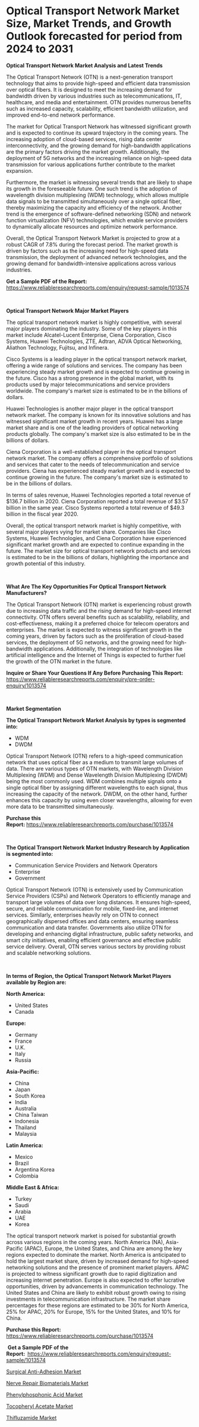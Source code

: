 <p><h1>Optical Transport Network Market Size, Market Trends, and Growth Outlook forecasted for period from 2024 to 2031</h1></p><p><strong>Optical Transport Network Market Analysis and Latest Trends</strong></p>
<p><p>The Optical Transport Network (OTN) is a next-generation transport technology that aims to provide high-speed and efficient data transmission over optical fibers. It is designed to meet the increasing demand for bandwidth driven by various industries such as telecommunications, IT, healthcare, and media and entertainment. OTN provides numerous benefits such as increased capacity, scalability, efficient bandwidth utilization, and improved end-to-end network performance.</p><p>The market for Optical Transport Network has witnessed significant growth and is expected to continue its upward trajectory in the coming years. The increasing adoption of cloud-based services, rising data center interconnectivity, and the growing demand for high-bandwidth applications are the primary factors driving the market growth. Additionally, the deployment of 5G networks and the increasing reliance on high-speed data transmission for various applications further contribute to the market expansion.</p><p>Furthermore, the market is witnessing several trends that are likely to shape its growth in the foreseeable future. One such trend is the adoption of wavelength division multiplexing (WDM) technology, which allows multiple data signals to be transmitted simultaneously over a single optical fiber, thereby maximizing the capacity and efficiency of the network. Another trend is the emergence of software-defined networking (SDN) and network function virtualization (NFV) technologies, which enable service providers to dynamically allocate resources and optimize network performance.</p><p>Overall, the Optical Transport Network Market is projected to grow at a robust CAGR of 7.8% during the forecast period. The market growth is driven by factors such as the increasing need for high-speed data transmission, the deployment of advanced network technologies, and the growing demand for bandwidth-intensive applications across various industries.</p></p>
<p><strong>Get a Sample PDF of the Report:&nbsp;</strong> <a href="https://www.reliableresearchreports.com/enquiry/request-sample/1013574">https://www.reliableresearchreports.com/enquiry/request-sample/1013574</a></p>
<p>&nbsp;</p>
<p><strong>Optical Transport Network Major Market Players</strong></p>
<p><p>The optical transport network market is highly competitive, with several major players dominating the industry. Some of the key players in this market include Alcatel-Lucent Enterprise, Ciena Corporation, Cisco Systems, Huawei Technologies, ZTE, Adtran, ADVA Optical Networking, Aliathon Technology, Fujitsu, and Infinera.</p><p>Cisco Systems is a leading player in the optical transport network market, offering a wide range of solutions and services. The company has been experiencing steady market growth and is expected to continue growing in the future. Cisco has a strong presence in the global market, with its products used by major telecommunications and service providers worldwide. The company's market size is estimated to be in the billions of dollars.</p><p>Huawei Technologies is another major player in the optical transport network market. The company is known for its innovative solutions and has witnessed significant market growth in recent years. Huawei has a large market share and is one of the leading providers of optical networking products globally. The company's market size is also estimated to be in the billions of dollars.</p><p>Ciena Corporation is a well-established player in the optical transport network market. The company offers a comprehensive portfolio of solutions and services that cater to the needs of telecommunication and service providers. Ciena has experienced steady market growth and is expected to continue growing in the future. The company's market size is estimated to be in the billions of dollars.</p><p>In terms of sales revenue, Huawei Technologies reported a total revenue of $136.7 billion in 2020. Ciena Corporation reported a total revenue of $3.57 billion in the same year. Cisco Systems reported a total revenue of $49.3 billion in the fiscal year 2020.</p><p>Overall, the optical transport network market is highly competitive, with several major players vying for market share. Companies like Cisco Systems, Huawei Technologies, and Ciena Corporation have experienced significant market growth and are expected to continue expanding in the future. The market size for optical transport network products and services is estimated to be in the billions of dollars, highlighting the importance and growth potential of this industry.</p></p>
<p>&nbsp;</p>
<p><strong>What Are The Key Opportunities For Optical Transport Network Manufacturers?</strong></p>
<p><p>The Optical Transport Network (OTN) market is experiencing robust growth due to increasing data traffic and the rising demand for high-speed internet connectivity. OTN offers several benefits such as scalability, reliability, and cost-effectiveness, making it a preferred choice for telecom operators and enterprises. The market is expected to witness significant growth in the coming years, driven by factors such as the proliferation of cloud-based services, the deployment of 5G networks, and the growing need for high-bandwidth applications. Additionally, the integration of technologies like artificial intelligence and the Internet of Things is expected to further fuel the growth of the OTN market in the future.</p></p>
<p><strong>Inquire or Share Your Questions If Any Before Purchasing This Report:</strong> <a href="https://www.reliableresearchreports.com/enquiry/pre-order-enquiry/1013574">https://www.reliableresearchreports.com/enquiry/pre-order-enquiry/1013574</a></p>
<p>&nbsp;</p>
<p><strong>Market Segmentation</strong></p>
<p><strong>The Optical Transport Network Market Analysis by types is segmented into:</strong></p>
<p><ul><li>WDM</li><li>DWDM</li></ul></p>
<p><p>Optical Transport Network (OTN) refers to a high-speed communication network that uses optical fiber as a medium to transmit large volumes of data. There are various types of OTN markets, with Wavelength Division Multiplexing (WDM) and Dense Wavelength Division Multiplexing (DWDM) being the most commonly used. WDM combines multiple signals onto a single optical fiber by assigning different wavelengths to each signal, thus increasing the capacity of the network. DWDM, on the other hand, further enhances this capacity by using even closer wavelengths, allowing for even more data to be transmitted simultaneously.</p></p>
<p><strong>Purchase this Report:&nbsp;</strong><a href="https://www.reliableresearchreports.com/purchase/1013574">https://www.reliableresearchreports.com/purchase/1013574</a></p>
<p>&nbsp;</p>
<p><strong>The Optical Transport Network Market Industry Research by Application is segmented into:</strong></p>
<p><ul><li>Communication Service Providers and Network Operators</li><li>Enterprise</li><li>Government</li></ul></p>
<p><p>Optical Transport Network (OTN) is extensively used by Communication Service Providers (CSPs) and Network Operators to efficiently manage and transport large volumes of data over long distances. It ensures high-speed, secure, and reliable communication for mobile, fixed-line, and internet services. Similarly, enterprises heavily rely on OTN to connect geographically dispersed offices and data centers, ensuring seamless communication and data transfer. Governments also utilize OTN for developing and enhancing digital infrastructure, public safety networks, and smart city initiatives, enabling efficient governance and effective public service delivery. Overall, OTN serves various sectors by providing robust and scalable networking solutions.</p></p>
<p>&nbsp;</p>
<p><strong>In terms of Region, the Optical Transport Network Market Players available by Region are:</strong></p>
<p>
    <p> <strong> North America: </strong>
        <ul>
            <li>United States</li>
            <li>Canada</li>
        </ul>
        </p> 
    <p> <strong> Europe: </strong>
        <ul>
            <li>Germany</li>
            <li>France</li>
            <li>U.K.</li>
            <li>Italy</li>
            <li>Russia</li>
        </ul>
        </p> 
    <p> <strong> Asia-Pacific: </strong>
        <ul>
            <li>China</li>
            <li>Japan</li>
            <li>South Korea</li>
            <li>India</li>
            <li>Australia</li>
            <li>China Taiwan</li>
            <li>Indonesia</li>
            <li>Thailand</li>
            <li>Malaysia</li>
        </ul>
        </p> 
    <p> <strong> Latin America: </strong>
        <ul>
            <li>Mexico</li>
            <li>Brazil</li>
            <li>Argentina Korea</li>
            <li>Colombia</li>
        </ul>
        </p> 
    <p> <strong> Middle East & Africa: </strong>
        <ul>
            <li>Turkey</li>
            <li>Saudi</li>
            <li>Arabia</li>
            <li>UAE</li>
            <li>Korea</li>
        </ul>
    </p>
    </p>
<p><p>The optical transport network market is poised for substantial growth across various regions in the coming years. North America (NA), Asia-Pacific (APAC), Europe, the United States, and China are among the key regions expected to dominate the market. North America is anticipated to hold the largest market share, driven by increased demand for high-speed networking solutions and the presence of prominent market players. APAC is projected to witness significant growth due to rapid digitization and increasing internet penetration. Europe is also expected to offer lucrative opportunities, driven by advancements in communication technology. The United States and China are likely to exhibit robust growth owing to rising investments in telecommunication infrastructure. The market share percentages for these regions are estimated to be 30% for North America, 25% for APAC, 20% for Europe, 15% for the United States, and 10% for China.</p></p>
<p><strong>Purchase this Report: </strong><a href="https://www.reliableresearchreports.com/purchase/1013574">https://www.reliableresearchreports.com/purchase/1013574</a></p>
<p>&nbsp;<strong>Get a Sample PDF of the Report:&nbsp;&nbsp;</strong><a href="https://www.reliableresearchreports.com/enquiry/request-sample/1013574">https://www.reliableresearchreports.com/enquiry/request-sample/1013574</a></p>
<p><strong></strong></p>
<p><p><a href="https://github.com/beatblasta/Market-Research-Report-List-1/blob/main/surgical-anti-adhesion-market.md">Surgical Anti-Adhesion Market</a></p><p><a href="https://github.com/jsmusil/Market-Research-Report-List-1/blob/main/nerve-repair-biomaterials-market.md">Nerve Repair Biomaterials Market</a></p><p><a href="https://medium.com/@emiliomartelli542/phenylphosphonic-acid-nbsp-market-focuses-on-market-share-size-and-projected-forecast-till-2031-2f9567fd06a3">Phenylphosphonic Acid Market</a></p><p><a href="https://medium.com/@emiliomartelli542/tocopheryl-acetate-nbsp-market-focuses-on-market-share-size-and-projected-forecast-till-2031-fc054fec8827">Tocopheryl Acetate Market</a></p><p><a href="https://medium.com/@emiliomartelli542/thifluzamide-nbsp-market-focuses-on-market-share-size-and-projected-forecast-till-2031-98b5a652ad7f">Thifluzamide Market</a></p></p>
